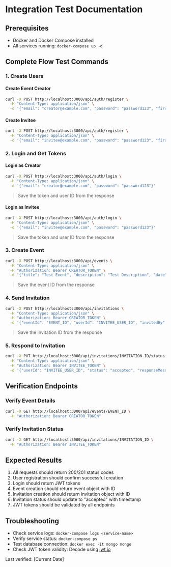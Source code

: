 # Integration Test Documentation

## Prerequisites
- Docker and Docker Compose installed
- All services running: `docker-compose up -d`

## Complete Flow Test Commands

### 1. Create Users

#### Create Event Creator
```bash
curl -X POST http://localhost:3000/api/auth/register \
  -H "Content-Type: application/json" \
  -d '{"email": "creator@example.com", "password": "password123", "firstName": "Event", "lastName": "Creator"}'
```

#### Create Invitee
```bash
curl -X POST http://localhost:3000/api/auth/register \
  -H "Content-Type: application/json" \
  -d '{"email": "invitee@example.com", "password": "password123", "firstName": "Test", "lastName": "Invitee"}'
```

### 2. Login and Get Tokens

#### Login as Creator
```bash
curl -X POST http://localhost:3000/api/auth/login \
  -H "Content-Type: application/json" \
  -d '{"email": "creator@example.com", "password": "password123"}'
```
> Save the token and user ID from the response

#### Login as Invitee
```bash
curl -X POST http://localhost:3000/api/auth/login \
  -H "Content-Type: application/json" \
  -d '{"email": "invitee@example.com", "password": "password123"}'
```
> Save the token and user ID from the response

### 3. Create Event

```bash
curl -X POST http://localhost:3000/api/events \
  -H "Content-Type: application/json" \
  -H "Authorization: Bearer CREATOR_TOKEN" \
  -d '{"title": "Test Event", "description": "Test Description", "date": "2025-06-01", "startTime": "18:00", "location": "Test Location", "visibility": "public", "creatorId": "CREATOR_USER_ID"}'
```
> Save the event ID from the response

### 4. Send Invitation

```bash
curl -X POST http://localhost:3000/api/invitations \
  -H "Content-Type: application/json" \
  -H "Authorization: Bearer CREATOR_TOKEN" \
  -d '{"eventId": "EVENT_ID", "userId": "INVITEE_USER_ID", "invitedBy": "CREATOR_USER_ID"}'
```
> Save the invitation ID from the response

### 5. Respond to Invitation

```bash
curl -X PUT http://localhost:3000/api/invitations/INVITATION_ID/status \
  -H "Content-Type: application/json" \
  -H "Authorization: Bearer INVITEE_TOKEN" \
  -d '{"userId": "INVITEE_USER_ID", "status": "accepted", "responseMessage": "Looking forward to it!"}'
```

## Verification Endpoints

### Verify Event Details
```bash
curl -X GET http://localhost:3000/api/events/EVENT_ID \
  -H "Authorization: Bearer CREATOR_TOKEN"
```

### Verify Invitation Status
```bash
curl -X GET http://localhost:3000/api/invitations/INVITATION_ID \
  -H "Authorization: Bearer INVITEE_TOKEN"
```

## Expected Results

1. All requests should return 200/201 status codes
2. User registration should confirm successful creation
3. Login should return JWT tokens
4. Event creation should return event object with ID
5. Invitation creation should return invitation object with ID
6. Invitation status should update to "accepted" with timestamp
7. JWT tokens should be validated by all endpoints

## Troubleshooting

- Check service logs: `docker-compose logs <service-name>`
- Verify service status: `docker-compose ps`
- Test database connection: `docker exec -it mongo mongo`
- Check JWT token validity: Decode using [jwt.io](https://jwt.io/)

Last verified: [Current Date]